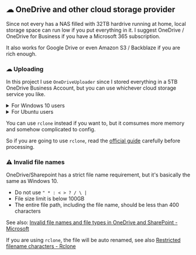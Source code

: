 ## ☁ OneDrive and other cloud storage provider

Since not every has a NAS filled with 32TB hardrive running at home, local storage space can run low if you put everything in it. I suggest OneDrive / OneDrive for Business if you have a Microsoft 365 subscription.

It also works for Google Drive or even Amazon S3 / Backblaze if you are rich enough.

### ☁ Uploading

In this project I use `OneDriveUploader` since I stored everything in a 5TB OneDrive Business Account, but you can use whichever cloud storage service you like.

<details>

<summary>For Windows 10 users</summary>

Download the `.exe` file from [here](https://github.com/MoeClub/OneList/blob/master/OneDriveUploader/amd64/win/OneDriveUploader.exe) and put it in your `PATH` folder.

Once you are done you should test running the command to see if it's taking effect.

If you are using OneDrive for Business, click [this link](https://login.microsoftonline.com/common/oauth2/v2.0/authorize?client_id=78d4dc35-7e46-42c6-9023-2d39314433a5&response_type=code&redirect_uri=http://localhost/onedrive-login&response_mode=query&scope=offline_access%20User.Read%20Files.ReadWrite.All) to get an url, then read below to start the config

```powershell
OneDriveUploader -a "url" #replace the url part
```

e.g. Upload the `raw` folder to OneDrive root

```powershell
OneDriveUploader -s D:\suisei -r / # upload "raw" folder to the root
```

</details>

<details>

<summary>For Ubuntu users</summary>

```bash
wget https://raw.githubusercontent.com/MoeClub/OneList/master/OneDriveUploader/amd64/linux/OneDriveUploader -P /usr/local/bin/
sudo chmod a+rx /usr/local/bin/OneDriveUploader
```
Once you are done you should test running the command to see if it's taking effect.

If you are using OneDrive for Business, click [this link](https://login.microsoftonline.com/common/oauth2/v2.0/authorize?client_id=78d4dc35-7e46-42c6-9023-2d39314433a5&response_type=code&redirect_uri=http://localhost/onedrive-login&response_mode=query&scope=offline_access%20User.Read%20Files.ReadWrite.All) to get an url, then read below to start the config

```bash
OneDriveUploader -a "url" #replace the url part
```

e.g. Upload the `raw` folder to OneDrive root

```bash
OneDriveUploader -s raw -r / # upload "raw" folder to the root
```

</details>

You can use `rclone` instead if you want to, but it comsumes more memory and somehow complicated to config.

So if you are going to use `rclone`, read the [official guide](https://rclone.org/onedrive/) carefully before processing.

### ⚠ Invalid file names

OneDrive/Sharepoint has a strict file name requirement, but it's basically the same as Windows 10.

- Do not use `" * : < > ? / \ |`
- File size limit is below 100GB
- The entire file path, including the file name, should be less than 400 characters

See also: [Invalid file names and file types in OneDrive and SharePoint - Microsoft](https://support.microsoft.com/en-us/office/invalid-file-names-and-file-types-in-onedrive-and-sharepoint-64883a5d-228e-48f5-b3d2-eb39e07630fa)

If you are using `rclone`, the file will be auto renamed, see also [Restricted filename characters - Rclone](https://rclone.org/onedrive/#restricted-filename-characters)
